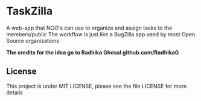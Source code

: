# TaskZilla

A web-app that NGO's can use to organize and assign tasks to the members/public
The workflow is just like a BugZilla app used by most Open Source organizations

**The credits for the idea go to Radhika Ghosal github.com/RadhikaG**

## License

This project is under MIT LICENSE, please see the file LICENSE for more details
